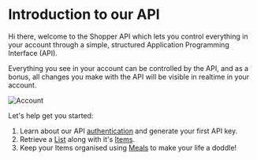 # Introduction to our API

Hi there, welcome to the Shopper API which lets you control everything in your account through a simple, structured Application Programming Interface (API).

Everything you see in your account can be controlled by the API, and as a bonus, all changes you make with the API will be visible in realtime in your account.

![Account](../../../assets/images/account.png "Your Account")

Let's help get you started:

1. Learn about our API [authentication](./authentication.md "Authentication") and generate your first API key.
2. Retrieve a [List](./lists.md "Lists") along with it's [Items](./items.md "Items").
3. Keep your Items organised using [Meals](./meals.md "Meals") to make your life a doddle!
